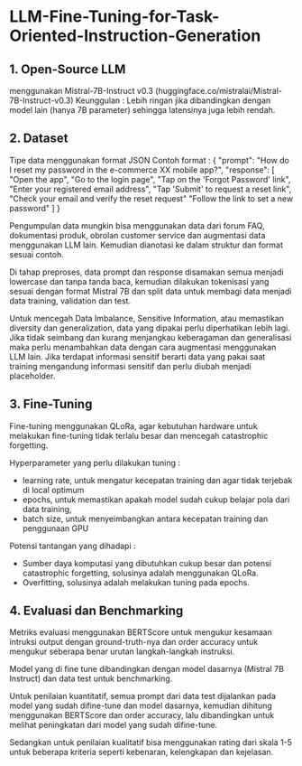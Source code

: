 # LLM-Fine-Tuning-for-Task-Oriented-Instruction-Generation

## 1. Open-Source LLM 
menggunakan Mistral-7B-Instruct v0.3 (huggingface.co/mistralai/Mistral-7B-Instruct-v0.3)
Keunggulan : Lebih ringan jika dibandingkan dengan model lain (hanya 7B parameter) sehingga latensinya juga lebih rendah.

## 2. Dataset
Tipe data menggunakan format JSON
Contoh format :
{
  "prompt": "How do I reset my password in the e-commerce XX mobile app?",
  "response": [
    "Open the app",
    "Go to the login page",
    "Tap on the 'Forgot Password' link",
    "Enter your registered email address",
    "Tap 'Submit' to request a reset link",
    "Check your email and verify the reset request"
    "Follow the link to set a new password"
  ]
}

Pengumpulan data mungkin bisa menggunakan data dari forum FAQ, dokumentasi produk, obrolan customer service dan augmentasi data menggunakan LLM lain. Kemudian dianotasi ke dalam struktur dan format sesuai contoh. 

Di tahap preproses, data prompt dan response disamakan semua menjadi lowercase dan tanpa tanda baca, kemudian dilakukan tokenisasi yang sesuai dengan format Mistral 7B dan split data untuk membagi data menjadi data training, validation dan test.

Untuk mencegah Data Imbalance, Sensitive‬ ‭Information,‬ atau‬ ‭memastikan ‭diversity‬ dan‬ ‭generalization‬, data yang dipakai perlu diperhatikan lebih lagi. Jika tidak seimbang dan kurang menjangkau keberagaman dan generalisasi maka perlu menambahkan data dengan cara augmentasi menggunakan LLM lain. Jika terdapat informasi sensitif berarti data yang pakai saat training mengandung informasi sensitif dan perlu diubah menjadi placeholder. 

## 3. Fine-Tuning

Fine-tuning menggunakan QLoRa, agar kebutuhan hardware untuk melakukan fine-tuning tidak terlalu besar dan mencegah catastrophic forgetting.

Hyperparameter yang perlu dilakukan tuning : 
- learning rate, untuk mengatur kecepatan training dan agar tidak terjebak di local optimum 
- epochs, untuk memastikan apakah model sudah cukup belajar pola dari data training, 
- batch size, untuk menyeimbangkan antara kecepatan training dan penggunaan GPU

Potensi tantangan yang dihadapi :
- Sumber daya komputasi yang dibutuhkan cukup besar dan potensi catastrophic forgetting, solusinya adalah menggunakan QLoRa.
- Overfitting, solusinya adalah melakukan tuning pada epochs.

## 4. Evaluasi dan Benchmarking
Metriks evaluasi menggunakan BERTScore untuk mengukur kesamaan intruksi output dengan ground-truth-nya dan order accuracy untuk mengukur seberapa benar urutan langkah-langkah instruksi.

Model yang di fine tune dibandingkan dengan model dasarnya (Mistral 7B Instruct) dan data test untuk benchmarking.

Untuk penilaian kuantitatif, semua prompt dari data test dijalankan pada model yang sudah difine-tune dan model dasarnya, kemudian dihitung menggunakan BERTScore dan order accuracy, lalu dibandingkan untuk melihat peningkatan dari model yang sudah difine-tune.

Sedangkan untuk penilaian kualitatif bisa menggunakan rating dari skala 1-5 untuk beberapa kriteria seperti kebenaran, kelengkapan dan kejelasan.

